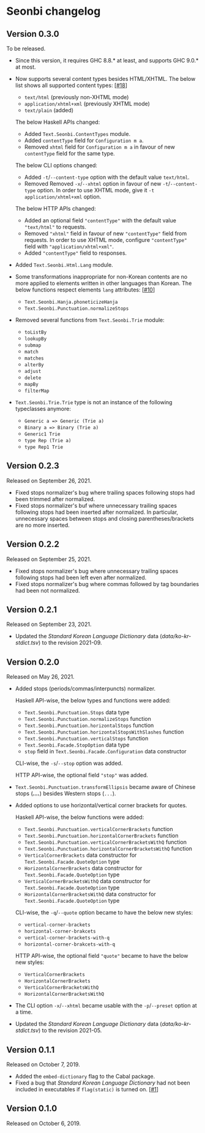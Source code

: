 Seonbi changelog
================

Version 0.3.0
-------------

To be released.

 -  Since this version, it requires GHC 8.8.* at least, and supports GHC 9.0.*
    at most.

 -  Now supports several content types besides HTML/XHTML.  The below list
    shows all supported content types:  [[#18]]

     -  `text/html` (previously non-XHTML mode)
     -  `application/xhtml+xml` (previously XHTML mode)
     -  `text/plain` (added)

    The below Haskell APIs changed:

     -  Added `Text.Seonbi.ContentTypes` module.
     -  Added `contentType` field for `Configuration m a`.
     -  Removed `xhtml` field for `Configuration m a` in favour of
        new `contentType` field for the same type.

    The below CLI options changed:

     -  Added `-t`/`--content-type` option with the default value `text/html`.
     -  Removed Removed `-x`/`--xhtml` option in favour of new
        `-t`/`--content-type` option.  In order to use XHTML mode, give it
        `-t application/xhtml+xml` option.

    The below HTTP APIs changed:

     -  Added an optional field `"contentType"` with the default value
        `"text/html"` to requests.
     -  Removed `"xhtml"` field in favour of new `"contentType"` field
        from requests.
        In order to use XHTML mode, configure `"contentType"` field with
        `"application/xhtml+xml"`.
     -  Added `"contentType"` field to responses.

 -  Added `Text.Seonbi.Html.Lang` module.

 -  Some transformations inappropriate for non-Korean contents are no more
    applied to elements written in other languages than Korean.  The below
    functions respect elements `lang` attributes:  [[#10]]

     -  `Text.Seonbi.Hanja.phoneticizeHanja`
     -  `Text.Seonbi.Punctuation.normalizeStops`

 -  Removed several functions from `Text.Seonbi.Trie` module:

     -  `toListBy`
     -  `lookupBy`
     -  `submap`
     -  `match`
     -  `matches`
     -  `alterBy`
     -  `adjust`
     -  `delete`
     -  `mapBy`
     -  `filterMap`

 -  `Text.Seonbi.Trie.Trie` type is not an instance of the following typeclasses
    anymore:

     -  `Generic a => Generic (Trie a)`
     -  `Binary a => Binary (Trie a)`
     -  `Generic1 Trie`
     -  `type Rep (Trie a)`
     -  `type Rep1 Trie`

[#10]: https://github.com/dahlia/seonbi/issues/10
[#18]: https://github.com/dahlia/seonbi/issues/18


Version 0.2.3
-------------

Released on September 26, 2021.

 -  Fixed stops normalizer's bug where trailing spaces following stops had been
    trimmed after normalized.
 -  Fixed stops normalizer's buf where unnecessary trailing spaces following
    stops had been inserted after normalized.  In particular, unnecessary
    spaces between stops and closing parentheses/brackets are no more inserted.


Version 0.2.2
-------------

Released on September 25, 2021.

 -  Fixed stops normalizer's bug where unnecessary trailing spaces following
    stops had been left even after normalized.
 -  Fixed stops normalizer's bug where commas followed by tag boundaries had
    been not normalized.


Version 0.2.1
-------------

Released on September 23, 2021.

 -  Updated the *Standard Korean Language Dictionary* data
    (*data/ko-kr-stdict.tsv*) to the revision 2021-09.


Version 0.2.0
-------------

Released on May 26, 2021.

 -  Added stops (periods/commas/interpuncts) normalizer.

    Haskell API-wise, the below types and functions were added:

     -  `Text.Seonbi.Punctuation.Stops` data type
     -  `Text.Seonbi.Punctuation.normalizeStops` function
     -  `Text.Seonbi.Punctuation.horizontalStops` function
     -  `Text.Seonbi.Punctuation.horizontalStopsWithSlashes` function
     -  `Text.Seonbi.Punctuation.verticalStops` function
     -  `Text.Seonbi.Facade.StopOption` data type
     -  `stop` field in `Text.Seonbi.Facade.Configuration` data constructor

    CLI-wise, the `-s`/`--stop` option was added.

    HTTP API-wise, the optional field `"stop"` was added.

 -  `Text.Seonbi.Punctuation.transformEllipsis` became aware of Chinese stops
    (`。。。`) besides Western stops (`...`).

 -  Added options to use horizontal/vertical corner brackets for quotes.

    Haskell API-wise, the below functions were added:

     -  `Text.Seonbi.Punctuation.verticalCornerBrackets` function
     -  `Text.Seonbi.Punctuation.horizontalCornerBrackets` function
     -  `Text.Seonbi.Punctuation.verticalCornerBracketsWithQ` function
     -  `Text.Seonbi.Punctuation.horizontalCornerBracketsWithQ` function
     -  `VerticalCornerBrackets` data constructor for
        `Text.Seonbi.Facade.QuoteOption` type
     -  `HorizontalCornerBrackets` data constructor for
        `Text.Seonbi.Facade.QuoteOption` type
     -  `VerticalCornerBracketsWithQ` data constructor for
        `Text.Seonbi.Facade.QuoteOption` type
     -  `HorizontalCornerBracketsWithQ` data constructor for
        `Text.Seonbi.Facade.QuoteOption` type

    CLI-wise, the `-q`/`--quote` option became to have the below new styles:

     -  `vertical-corner-brackets`
     -  `horizontal-corner-brakcets`
     -  `vertical-corner-brackets-with-q`
     -  `horizontal-corner-brakcets-with-q`

    HTTP API-wise, the optional field `"quote"` became to have the below new
    styles:

     -  `VerticalCornerBrackets`
     -  `HorizontalCornerBrackets`
     -  `VerticalCornerBracketsWithQ`
     -  `HorizontalCornerBracketsWithQ`

 -  The CLI option `-x`/`--xhtml` became usable with the `-p`/`--preset` option
    at a time.

 -  Updated the *Standard Korean Language Dictionary* data
    (*data/ko-kr-stdict.tsv*) to the revision 2021-05.


Version 0.1.1
-------------

Released on October 7, 2019.

 -  Added the `embed-dictionary` flag to the Cabal package.
 -  Fixed a bug that *Standard Korean Language Dictionary* had not been
    included in executables if `flag(static)` is turned on.  [[#1]]

[#1]: https://github.com/dahlia/seonbi/issues/1


Version 0.1.0
-------------

Released on October 6, 2019.
